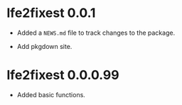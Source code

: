# lfe2fixest 0.0.1

* Added a `NEWS.md` file to track changes to the package.

* Add pkgdown site.

# lfe2fixest 0.0.0.99

* Added basic functions.
